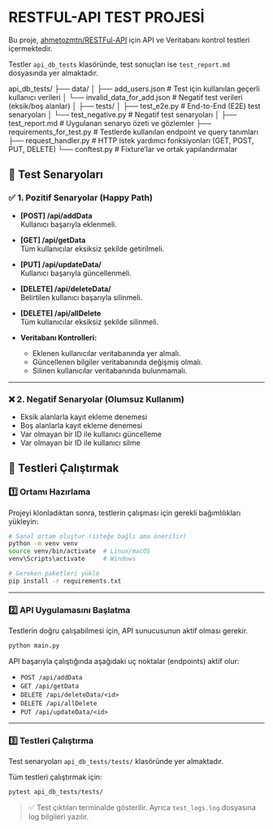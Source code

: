 # RESTFUL-API TEST PROJESİ

Bu proje, [ahmetozmtn/RESTFul-API](https://github.com/ahmetozmtn/RESTFul-API) için API ve Veritabanı kontrol testleri içermektedir.

Testler `api_db_tests` klasöründe, test sonuçları ise `test_report.md` dosyasında yer almaktadır.

api_db_tests/
├── data/
│ ├── add_users.json # Test için kullanılan geçerli kullanıcı verileri
│ └── invalid_data_for_add.json # Negatif test verileri (eksik/boş alanlar)
│
├── tests/
│ ├── test_e2e.py # End-to-End (E2E) test senaryoları
│ └── test_negative.py # Negatif test senaryoları
│
├── test_report.md # Uygulanan senaryo özeti ve gözlemler
├── requirements_for_test.py # Testlerde kullanılan endpoint ve query tanımları
├── request_handler.py # HTTP istek yardımcı fonksiyonları (GET, POST, PUT, DELETE)
└── conftest.py # Fixture’lar ve ortak yapılandırmalar



## 🧪 Test Senaryoları

### ✅ 1. Pozitif Senaryolar (Happy Path)

- **[POST] /api/addData**  
  Kullanıcı başarıyla eklenmeli.

- **[GET] /api/getData**  
  Tüm kullanıcılar eksiksiz şekilde getirilmeli.

- **[PUT] /api/updateData/<id>**  
  Kullanıcı başarıyla güncellenmeli.

- **[DELETE] /api/deleteData/<id>**  
  Belirtilen kullanıcı başarıyla silinmeli.

- **[DELETE] /api/allDelete**  
  Tüm kullanıcılar eksiksiz şekilde silinmeli.

- **Veritabanı Kontrolleri:**  
  - Eklenen kullanıcılar veritabanında yer almalı.  
  - Güncellenen bilgiler veritabanında değişmiş olmalı.  
  - Silinen kullanıcılar veritabanında bulunmamalı.

---

### ❌ 2. Negatif Senaryolar (Olumsuz Kullanım)

- Eksik alanlarla kayıt ekleme denemesi  
- Boş alanlarla kayıt ekleme denemesi  
- Var olmayan bir ID ile kullanıcı güncelleme  
- Var olmayan bir ID ile kullanıcı silme



## 🧪 Testleri Çalıştırmak

### 1️⃣ Ortamı Hazırlama

Projeyi klonladıktan sonra, testlerin çalışması için gerekli bağımlılıkları yükleyin:

```bash
# Sanal ortam oluştur (isteğe bağlı ama önerilir)
python -m venv venv
source venv/bin/activate  # Linux/macOS
venv\Scripts\activate     # Windows

# Gereken paketleri yükle
pip install -r requirements.txt
```

---

### 2️⃣ API Uygulamasını Başlatma

Testlerin doğru çalışabilmesi için, API sunucusunun aktif olması gerekir.

```bash
python main.py
```

API başarıyla çalıştığında aşağıdaki uç noktalar (endpoints) aktif olur:

- `POST /api/addData`
- `GET /api/getData`
- `DELETE /api/deleteData/<id>`
- `DELETE /api/allDelete`
- `PUT /api/updateData/<id>`

---

### 3️⃣ Testleri Çalıştırma

Test senaryoları `api_db_tests/tests/` klasöründe yer almaktadır.

Tüm testleri çalıştırmak için:

```bash
pytest api_db_tests/tests/
```

> ✅ Test çıktıları terminalde gösterilir. Ayrıca `test_logs.log` dosyasına log bilgileri yazılır.